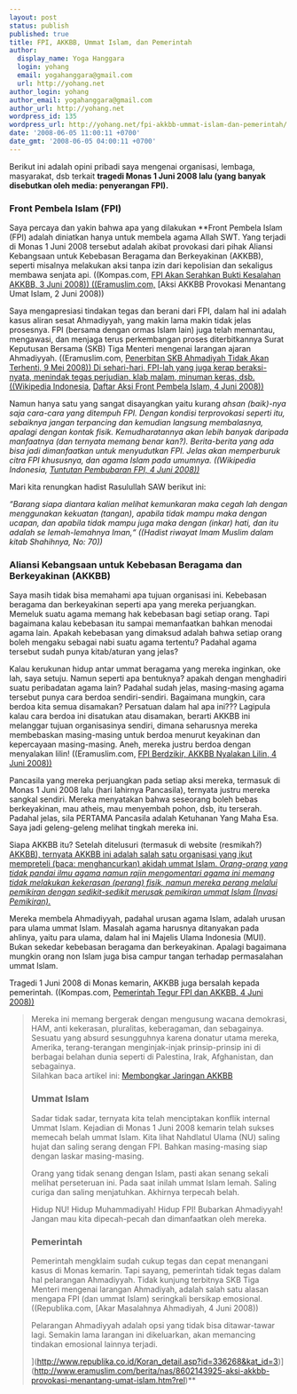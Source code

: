 ```yaml
---
layout: post
status: publish
published: true
title: FPI, AKKBB, Ummat Islam, dan Pemerintah
author:
  display_name: Yoga Hanggara
  login: yohang
  email: yogahanggara@gmail.com
  url: http://yohang.net
author_login: yohang
author_email: yogahanggara@gmail.com
author_url: http://yohang.net
wordpress_id: 135
wordpress_url: http://yohang.net/fpi-akkbb-ummat-islam-dan-pemerintah/
date: '2008-06-05 11:00:11 +0700'
date_gmt: '2008-06-05 04:00:11 +0700'
---
```

Berikut ini adalah opini pribadi saya mengenai organisasi, lembaga, masyarakat, dsb terkait **tragedi Monas 1 Juni 2008 lalu (yang banyak disebutkan oleh media: penyerangan FPI).**

### Front Pembela Islam (FPI)  
Saya percaya dan yakin bahwa apa yang dilakukan **Front Pembela Islam (FPI) adalah diniatkan hanya untuk membela agama Allah SWT. Yang terjadi di Monas 1 Juni 2008 tersebut adalah akibat provokasi dari pihak Aliansi Kebangsaan untuk Kebebasan Beragama dan Berkeyakinan (AKKBB), seperti misalnya melakukan aksi tanpa izin dari kepolisian dan sekaligus membawa senjata api. ((Kompas.com, [FPI Akan Serahkan Bukti Kesalahan AKKBB, 3 Juni 2008)) ((Eramuslim.com,](http://www.kompas.com/read/xml/2008/06/03/06564429/fpi.akan.serahkan.bukti.kesalahan.akkbb) [Aksi AKKBB Provokasi Menantang Umat Islam, 2 Juni 2008))<!--more-->

Saya mengapresiasi tindakan tegas dan berani dari FPI, dalam hal ini adalah kasus aliran sesat Ahmadiyyah, yang makin lama makin tidak jelas prosesnya. FPI (bersama dengan ormas Islam lain) juga telah memantau, mengawasi, dan menjaga terus perkembangan proses diterbitkannya Surat Keputusan Bersama (SKB) Tiga Menteri mengenai larangan ajaran Ahmadiyyah. ((Eramuslim.com, [Penerbitan SKB Ahmadiyah Tidak Akan Terhenti, 9 Mei 2008)) Di sehari-hari, FPI-lah yang juga kerap beraksi-nyata, menindak tegas perjudian, klab malam, minuman keras, dsb. ((Wikipedia Indonesia,](http://www.eramuslim.com/berita/nas/8508124655-penerbitan-skb-ahmadiyah-tidak-akan-terhenti.htm) [Daftar Aksi Front Pembela Islam, 4 Juni 2008))](http://id.wikipedia.org/wiki/Daftar_aksi_Front_Pembela_Islam)

Namun hanya satu yang sangat disayangkan yaitu kurang _ahsan (baik)-nya saja cara-cara yang ditempuh FPI. Dengan kondisi terprovokasi seperti itu, sebaiknya jangan terpancing dan kemudian langsung membalasnya, apalagi dengan kontak fisik. Kemudharatannya akan lebih banyak daripada manfaatnya (dan ternyata memang benar kan?). Berita-berita yang ada bisa jadi dimanfaatkan untuk menyudutkan FPI. Jelas akan memperburuk citra FPI khususnya, dan agama Islam pada umumnya. ((Wikipedia Indonesia, [Tuntutan Pembubaran FPI, 4 Juni 2008))](http://id.wikipedia.org/wiki/Front_Pembela_Islam)_

Mari kita renungkan hadist Rasulullah SAW berikut ini:

_“Barang siapa diantara kalian melihat kemunkaran maka cegah lah dengan menggunakan kekuatan (tangan), apabila tidak mampu maka dengan ucapan, dan apabila tidak mampu juga maka dengan (inkar) hati, dan itu adalah se lemah-lemahnya Iman,“ ((Hadist riwayat Imam Muslim dalam kitab Shahihnya, No: 70))_

### Aliansi Kebangsaan untuk Kebebasan Beragama dan Berkeyakinan (AKKBB)  
Saya masih tidak bisa memahami apa tujuan organisasi ini. Kebebasan beragama dan berkeyakinan seperti apa yang mereka perjuangkan. Memeluk suatu agama memang hak kebebasan bagi setiap orang. Tapi bagaimana kalau kebebasan itu sampai memanfaatkan bahkan menodai agama lain. Apakah kebebasan yang dimaksud adalah bahwa setiap orang boleh mengaku sebagai nabi suatu agama tertentu? Padahal agama tersebut sudah punya kitab/aturan yang jelas?

Kalau kerukunan hidup antar ummat beragama yang mereka inginkan, oke lah, saya setuju. Namun seperti apa bentuknya? apakah dengan menghadiri suatu peribadatan agama lain? Padahal sudah jelas, masing-masing agama tersebut punya cara berdoa sendiri-sendiri. Bagaimana mungkin, cara berdoa kita semua disamakan? Persatuan dalam hal apa ini??? Lagipula kalau cara berdoa ini disatukan atau disamakan, berarti AKKBB ini melanggar tujuan organisasinya sendiri, dimana seharusnya mereka membebaskan masing-masing untuk berdoa menurut keyakinan dan kepercayaan masing-masing. Aneh, mereka justru berdoa dengan menyalakan lilin! ((Eramuslim.com, [FPI Berdzikir, AKKBB Nyalakan Lilin, 4 Juni 2008))](http://www.eramuslim.com/berita/nas/8604025234-fpi-berdzikir-akkbb-nyalakan-lilin.htm)

Pancasila yang mereka perjuangkan pada setiap aksi mereka, termasuk di Monas 1 Juni 2008 lalu (hari lahirnya Pancasila), ternyata justru mereka sangkal sendiri. Mereka menyatakan bahwa seseorang boleh bebas berkeyakinan, mau atheis, mau menyembah pohon, dsb, itu terserah. Padahal jelas, sila PERTAMA Pancasila adalah Ketuhanan Yang Maha Esa. Saya jadi geleng-geleng melihat tingkah mereka ini.

Siapa AKKBB itu? Setelah ditelusuri (termasuk di website (resmikah?) [AKKBB), ternyata AKKBB ini adalah salah satu organisasi yang ikut mempreteli (baca: menghancurkan) akidah ummat Islam. _Orang-orang yang tidak pandai ilmu agama namun rajin mengomentari agama ini memang tidak melakukan kekerasan (perang) fisik, namun mereka perang melalui pemikiran dengan sedikit-sedikit merusak pemikiran ummat Islam (Invasi Pemikiran)._](http://akkbb.wordpress.com/profil/)

Mereka membela Ahmadiyyah, padahal urusan agama Islam, adalah urusan para ulama ummat Islam. Masalah agama harusnya ditanyakan pada ahlinya, yaitu para ulama, dalam hal ini Majelis Ulama Indonesia (MUI). Bukan sekedar kebebasan beragama dan berkeyakinan. Apalagi bagaimana mungkin orang non Islam juga bisa campur tangan terhadap permasalahan ummat Islam.

Tragedi 1 Juni 2008 di Monas kemarin, AKKBB juga bersalah kepada pemerintah. ((Kompas.com, [Pemerintah Tegur FPI dan AKKBB, 4 Juni 2008))](http://www.kompas.com/read/xml/2008/06/04/2259516/pemerintah.tegur.fpi.dan.akkbb)

> Mereka ini memang bergerak dengan mengusung wacana demokrasi, HAM, anti kekerasan, pluralitas, keberagaman, dan sebagainya. Sesuatu yang absurd sesungguhnya karena donatur utama mereka, Amerika, terang-terangan menginjak-injak prinsip-prinsip ini di berbagai belahan dunia seperti di Palestina, Irak, Afghanistan, dan sebagainya.  
> Silahkan baca artikel ini: [Membongkar Jaringan AKKBB](http://www.eramuslim.com/berita/tha/8603185827-membongkar-jaringan-akkbb-bag.1.htm)
> 
> ### Ummat Islam  
> Sadar tidak sadar, ternyata kita telah menciptakan konflik internal Ummat Islam. Kejadian di Monas 1 Juni 2008 kemarin telah sukses memecah belah ummat Islam. Kita lihat Nahdlatul Ulama (NU) saling hujat dan saling serang dengan FPI. Bahkan masing-masing siap dengan laskar masing-masing.
> 
> Orang yang tidak senang dengan Islam, pasti akan senang sekali melihat perseteruan ini. Pada saat inilah ummat Islam lemah. Saling curiga dan saling menjatuhkan. Akhirnya terpecah belah.
> 
> Hidup NU! Hidup Muhammadiyah! Hidup FPI! Bubarkan Ahmadiyyah! Jangan mau kita dipecah-pecah dan dimanfaatkan oleh mereka.
> 
> ### Pemerintah  
> Pemerintah mengklaim sudah cukup tegas dan cepat menangani kasus di Monas kemarin. Tapi sayang, pemerintah tidak tegas dalam hal pelarangan Ahmadiyyah. Tidak kunjung terbitnya SKB Tiga Menteri mengenai larangan Ahmadiyah, adalah salah satu alasan mengapa FPI (dan ummat Islam) seringkali bersikap emosional. ((Republika.com, [Akar Masalahnya Ahmadiyah, 4 Juni 2008))
> 
> Pelarangan Ahmadiyyah adalah opsi yang tidak bisa ditawar-tawar lagi. Semakin lama larangan ini dikeluarkan, akan memancing tindakan emosional lainnya terjadi.
> 
> ](http://www.republika.co.id/Koran_detail.asp?id=336268&kat_id=3)](http://www.eramuslim.com/berita/nas/8602143925-aksi-akkbb-provokasi-menantang-umat-islam.htm?rel)**
